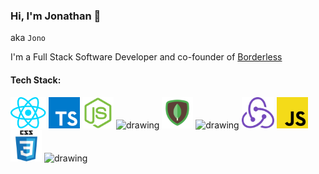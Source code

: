 ### Hi, I'm Jonathan 👋  

aka `Jono`

I'm a Full Stack Software Developer and co-founder of [Borderless](getborderless.co.uk)


#### Tech Stack:

<p>  
  <img src="https://raw.githubusercontent.com/smartin88/smartin88/55feb0e04b454f02d4658d0d8e80946dc187d302/logos_react.svg" alt="react" height="50"/>
  <img src="https://github.com/geroalexander/geroalexander/blob/main/assets/TS.png?raw=true" alt="ts" height="50"/>
  <img src="https://github.com/geroalexander/geroalexander/blob/main/assets/NODE.png?raw=true" alt="drawing" height="50"/>
  <img src="https://graphql.org/img/logo.svg" alt="drawing" height="50"/>
  <img src="https://github.com/geroalexander/geroalexander/blob/main/assets/MONGO.png?raw=true" alt="drawing" height="50"/>
  <img src="https://angular.io/assets/images/logos/angular/angular.svg" alt="drawing" height="50"/>
  <img src="https://github.com/geroalexander/geroalexander/blob/main/assets/REDUX.png?raw=true" alt="drawing" height="50"/>
   <img src="https://github.com/geroalexander/geroalexander/blob/main/assets/JS.png?raw=true" alt="js" height="50"/>
  <img src="https://raw.githubusercontent.com/github/explore/80688e429a7d4ef2fca1e82350fe8e3517d3494d/topics/css/css.png" alt="drawing" height="50"/>
  <img src="https://camo.githubusercontent.com/a58aff546649c1980c93bd8a583fd1e3c5377fd905218f10df00e8184a357286/68747470733a2f2f69636f6e67722e616d2f64657669636f6e2f706f737467726573716c2d6f726967696e616c2d776f72646d61726b2e7376673f73697a653d31323826636f6c6f723d666666666666" alt="drawing" height="50"/>
</p>
<!--
**raphaelj274/raphaelj274** is a ✨ _special_ ✨ repository because its `README.md` (this file) appears on your GitHub profile.

Here are some ideas to get you started:

- 🔭 I’m currently working on ...
- 🌱 I’m currently learning ...
- 👯 I’m looking to collaborate on ...
- 🤔 I’m looking for help with ...
- 💬 Ask me about ...
- 📫 How to reach me: ...
- 😄 Pronouns: ...
- ⚡ Fun fact: ...
-->
